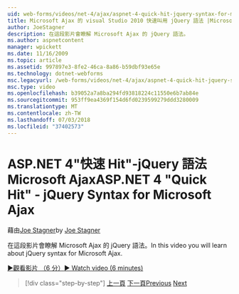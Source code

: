 ```yaml
---
uid: web-forms/videos/net-4/ajax/aspnet-4-quick-hit-jquery-syntax-for-microsoft-ajax
title: Microsoft Ajax 的 visual Studio 2010 快速叫用 jQuery 語法 |Microsoft Docs
author: JoeStagner
description: 在這段影片會瞭解 Microsoft Ajax 的 jQuery 語法。
ms.author: aspnetcontent
manager: wpickett
ms.date: 11/16/2009
ms.topic: article
ms.assetid: 997897e3-8fe2-46ca-8a86-b59dbf93e65e
ms.technology: dotnet-webforms
msc.legacyurl: /web-forms/videos/net-4/ajax/aspnet-4-quick-hit-jquery-syntax-for-microsoft-ajax
msc.type: video
ms.openlocfilehash: b39052a7a8ba294fd93818224c11550e6b7ab84e
ms.sourcegitcommit: 953ff9ea4369f154d6fd0239599279ddd3280009
ms.translationtype: MT
ms.contentlocale: zh-TW
ms.lasthandoff: 07/03/2018
ms.locfileid: "37402573"
---
```

<a name="aspnet-4-quick-hit---jquery-syntax-for-microsoft-ajax"></a><span data-ttu-id="9a015-103">ASP.NET 4"快速 Hit"-jQuery 語法 Microsoft Ajax</span><span class="sxs-lookup"><span data-stu-id="9a015-103">ASP.NET 4 "Quick Hit" - jQuery Syntax for Microsoft Ajax</span></span>
====================
<span data-ttu-id="9a015-104">藉由[Joe Stagner](https://github.com/JoeStagner)</span><span class="sxs-lookup"><span data-stu-id="9a015-104">by [Joe Stagner](https://github.com/JoeStagner)</span></span>

<span data-ttu-id="9a015-105">在這段影片會瞭解 Microsoft Ajax 的 jQuery 語法。</span><span class="sxs-lookup"><span data-stu-id="9a015-105">In this video you will learn about jQuery syntax for Microsoft Ajax.</span></span> 

[<span data-ttu-id="9a015-106">&#9654;觀看影片 （6 分）</span><span class="sxs-lookup"><span data-stu-id="9a015-106">&#9654; Watch video (6 minutes)</span></span>](https://channel9.msdn.com/Blogs/ASP-NET-Site-Videos/aspnet-4-quick-hit-jquery-syntax-for-microsoft-ajax)

> [!div class="step-by-step"]
> <span data-ttu-id="9a015-107">[上一頁](aspnet-4-quick-hit-the-scriptloader.md)
> [下一頁](aspnet-4-quick-hit-ajax-data-templates.md)</span><span class="sxs-lookup"><span data-stu-id="9a015-107">[Previous](aspnet-4-quick-hit-the-scriptloader.md)
[Next](aspnet-4-quick-hit-ajax-data-templates.md)</span></span>

